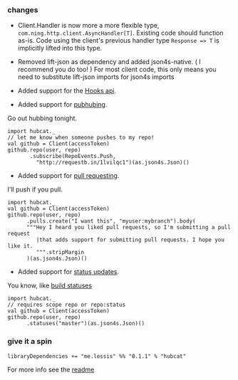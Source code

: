 ### changes

- Client.Handler is now more a more flexible type, `com.ning.http.client.AsyncHandler[T]`.
Existing code should function as-is. Code using the client's previous handler type `Response => T` is implicitly lifted into this type.

- Removed lift-json as dependency and added json4s-native. ( I recommend you do too! ) For most client code, this only means you need to substitute lift-json imports for json4s imports

- Added support for the [Hooks api](http://developer.github.com/v3/repos/hooks/).

- Added support for [pubhubing](http://developer.github.com/v3/repos/hooks/#pubsubhubbub).

Go out hubbing tonight.

    import hubcat._
    // let me know when someone pushes to my repo!
    val github = Client(accessToken)
    github.repo(user, repo)
           .subscribe(RepoEvents.Push,
             "http://requestb.in/1lvilqc1")(as.json4s.Json)()

- Added support for [pull requesting](http://developer.github.com/v3/pulls/).

I'll push if you pull.

    import hubcat._
    val github = Client(accessToken)
    github.repo(user, repo)
          .pulls.create("I want this", "myuser:mybranch").body(
          """Hey I heard you liked pull requests, so I'm submitting a pull request
             |that adds support for submitting pull requests. I hope you like it.
             """.stripMargin
          )(as.json4s.Json)()

- Added support for [status updates](http://developer.github.com/v3/repos/statuses/).

You know, like [build statuses](http://about.travis-ci.org/docs/user/status-images/)

    import hubcat._
    // requires scope repo or repo:status
    val github = Client(accessToken)
    github.repo(user, repo)
          .statuses("master")(as.json4s.Json)()

### give it a spin

    libraryDependencies += "me.lessis" %% "0.1.1" % "hubcat"

For more info see the [readme](https://github.com/softprops/hubcat#readme)
